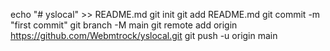 echo "# yslocal" >> README.md
git init
git add README.md
git commit -m "first commit"
git branch -M main
git remote add origin https://github.com/Webmtrock/yslocal.git
git push -u origin main
